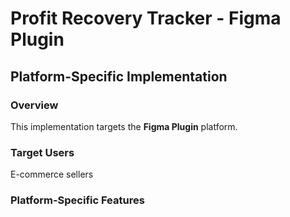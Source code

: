 # Profit Recovery Tracker - Figma Plugin

## Platform-Specific Implementation

### Overview
This implementation targets the **Figma Plugin** platform.

### Target Users
E-commerce sellers

### Platform-Specific Features
